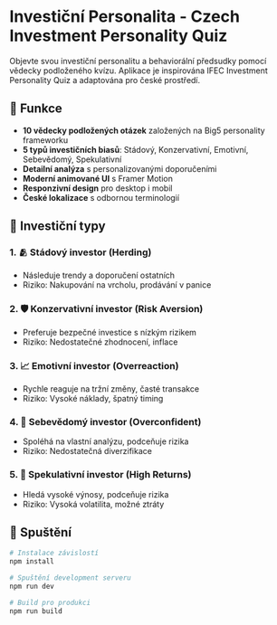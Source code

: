 # Investiční Personalita - Czech Investment Personality Quiz

Objevte svou investiční personalitu a behaviorální předsudky pomocí vědecky podloženého kvízu. Aplikace je inspirována IFEC Investment Personality Quiz a adaptována pro české prostředí.

## 🚀 Funkce

-   **10 vědecky podložených otázek** založených na Big5 personality frameworku
-   **5 typů investičních biasů**: Stádový, Konzervativní, Emotivní, Sebevědomý, Spekulativní
-   **Detailní analýza** s personalizovanými doporučeními
-   **Moderní animované UI** s Framer Motion
-   **Responzivní design** pro desktop i mobil
-   **České lokalizace** s odbornou terminologií

## 🧠 Investiční typy

### 1. 🫂 Stádový investor (Herding)

-   Následuje trendy a doporučení ostatních
-   Riziko: Nakupování na vrcholu, prodávání v panice

### 2. 🛡️ Konzervativní investor (Risk Aversion)

-   Preferuje bezpečné investice s nízkým rizikem
-   Riziko: Nedostatečné zhodnocení, inflace

### 3. 📈 Emotivní investor (Overreaction)

-   Rychle reaguje na tržní změny, časté transakce
-   Riziko: Vysoké náklady, špatný timing

### 4. 🧠 Sebevědomý investor (Overconfident)

-   Spoléhá na vlastní analýzu, podceňuje rizika
-   Riziko: Nedostatečná diverzifikace

### 5. 🚀 Spekulativní investor (High Returns)

-   Hledá vysoké výnosy, podceňuje rizika
-   Riziko: Vysoká volatilita, možné ztráty

## 🚀 Spuštění

```bash
# Instalace závislostí
npm install

# Spuštění development serveru
npm run dev

# Build pro produkci
npm run build
```
